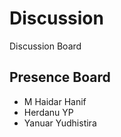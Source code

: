 # Discussion

Discussion Board

## Presence Board

* M Haidar Hanif
* Herdanu YP
* Yanuar Yudhistira
